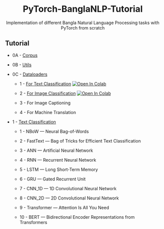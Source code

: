<h1 align="center">
  PyTorch-BanglaNLP-Tutorial
</h1>

<p align="center">
  Implementation of different Bangla Natural Language Processing tasks with PyTorch from scratch
</p>

## Tutorial

* 0A - [Corpus](https://github.com/mehedihasanbijoy/PyTorch-BanglaNLP-Tutorial/tree/main/0A.%20Corpus) </br>

* 0B - [Utils](https://github.com/mehedihasanbijoy/PyTorch-BanglaNLP-Tutorial/tree/main/0B.%20Utils) </br>

<!--  In PyTorch, a DataLoader often becomes a barrier when trying state-of-the-art benchmark methods on our custom dataset. Therefore, custom dataloaders are built for numerous downstream CV and NLP tasks including text classification/sentiment analysis, image classification, image captioning, and machine translation. -->

* 0C - [Dataloaders](https://github.com/mehedihasanbijoy/PyTorch-NLP-Tutorial/tree/main/0.%20Dataloaders) </br>

    * 1 - [For Text Classification](https://github.com/mehedihasanbijoy/PyTorch-NLP-Tutorial/blob/main/0.%20Dataloaders/Dataloader_TextClassification.ipynb) [![Open In Colab](https://colab.research.google.com/assets/colab-badge.svg)](https://drive.google.com/file/d/1woUMyq_wtOGqUf2H1vtRUfL5uTyGdTB4/view?usp=share_link)
    
    * 2 - [For Image Classification](https://github.com/mehedihasanbijoy/PyTorch-NLP-Tutorial/blob/main/0.%20Dataloaders/Dataloader_ImageClassification.ipynb) [![Open In Colab](https://colab.research.google.com/assets/colab-badge.svg)](https://colab.research.google.com/drive/1Ux7rMRBh0dEevFJZotunfpAfqQFPMgXb?usp=share_link)
    
    * 3 - For Image Captioning
    
    * 4 - For Machine Translation


<!-- * 1 - [N-BoW](https://github.com/mehedihasanbijoy/PyTorch-NLP-Tutorial/) [![Open In Colab](https://colab.research.google.com/assets/colab-badge.svg)](https://colab.research.google.com/) -->

* 1 - [Text Classification](https://github.com/mehedihasanbijoy/PyTorch-NLP-Tutorial/tree/main/1.%20Text%20Classification)

    * 1 - NBoW — Neural Bag-of-Words
    
    * 2 - FastText — Bag of Tricks for Efficient Text Classification
    
    * 3 - ANN — Artificial Neural Network
    
    * 4 - RNN — Recurrent Neural Network
    
    * 5 - LSTM — Long Short-Term Memory
    
    * 6 - GRU — Gated Recurrent Unit
    
    * 7 - CNN_1D — 1D Convolutional Neural Network
    
    * 8 - CNN_2D — 2D Convolutional Neural Network
    
    * 9 - Transformer — Attention Is All You Need
    
    * 10 - BERT — Bidirectional Encoder Representations from Transformers
    
    
    
    
